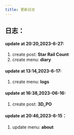 ```yaml
---
title: 更新日志
---
```

## 日志：
#### update at 20:20,2023-6-27:
1. create post: __Star Rail Count__
2. create menu: __diary__

#### update at 13:14,2023-6-17:
1. create menu: __logs__

#### update at 16:38,2023-06-16:
1. create post: __3D_PO__

#### update at 20:46,2023-6-15：
1. update menu: __about__
